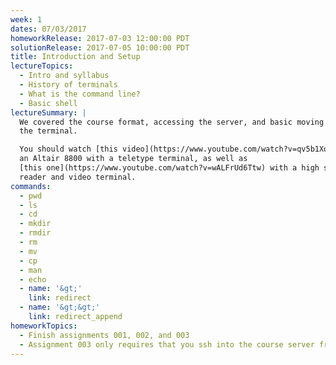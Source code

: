 ```yaml
---
week: 1
dates: 07/03/2017
homeworkRelease: 2017-07-03 12:00:00 PDT
solutionRelease: 2017-07-05 10:00:00 PDT
title: Introduction and Setup
lectureTopics:
  - Intro and syllabus
  - History of terminals
  - What is the command line?
  - Basic shell
lectureSummary: |
  We covered the course format, accessing the server, and basic moving around
  the terminal.

  You should watch [this video](https://www.youtube.com/watch?v=qv5b1Xowxdk) of
  an Altair 8800 with a teletype terminal, as well as
  [this one](https://www.youtube.com/watch?v=wALFrUd6Ttw) with a high speed tape
  reader and video terminal.
commands:
  - pwd
  - ls
  - cd
  - mkdir
  - rmdir
  - rm
  - mv
  - cp
  - man
  - echo
  - name: '&gt;'
    link: redirect
  - name: '&gt;&gt;'
    link: redirect_append
homeworkTopics:
  - Finish assignments 001, 002, and 003
  - Assignment 003 only requires that you ssh into the course server from home
---
```

